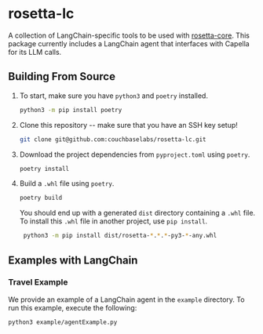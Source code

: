 # rosetta-lc

A collection of LangChain-specific tools to be used with [rosetta-core](https://github.com/couchbaselabs/rosetta-core). 
This package currently includes a LangChain agent that interfaces with Capella for its LLM calls.

## Building From Source

1. To start, make sure you have `python3` and `poetry` installed.
    ```bash
    python3 -m pip install poetry
    ```
2. Clone this repository -- make sure that you have an SSH key setup!
    ```bash
    git clone git@github.com:couchbaselabs/rosetta-lc.git
    ```
3. Download the project dependencies from `pyproject.toml` using `poetry`. 
    ```bash
    poetry install
    ```
4. Build a `.whl` file using `poetry`.
   ```bash
   poetry build
   ```
   You should end up with a generated `dist` directory containing a `.whl` file.
   To install this `.whl` file in another project, use `pip install`.
   ```bash
    python3 -m pip install dist/rosetta-*.*.*-py3-*-any.whl 
   ```

## Examples with LangChain

### Travel Example
We provide an example of a LangChain agent in the `example` directory.
To run this example, execute the following:
```bash
python3 example/agentExample.py
```
